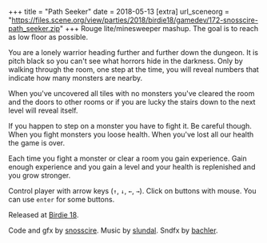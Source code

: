 +++
title = "Path Seeker"
date = 2018-05-13
[extra]
url_sceneorg = "https://files.scene.org/view/parties/2018/birdie18/gamedev/172-snosscire-path_seeker.zip"
+++
Rouge lite/minesweeper mashup. The goal is to reach as low floor as possible.

You are a lonely warrior heading further and further down the dungeon.
It is pitch black so you can't see what horrors hide in the darkness.
Only by walking through the room, one step at the time, you will reveal numbers
that indicate how many monsters are nearby.

When you've uncovered all tiles with no monsters you've cleared the room and
the doors to other rooms or if you are lucky the stairs down to the next level
will reveal itself.

If you happen to step on a monster you have to fight it. Be careful though.
When you fight monsters you loose health. When you've lost all our health
the game is over.

Each time you fight a monster or clear a room you gain experience. Gain enough
experience and you gain a level and your health is replenished and you grow stronger.

Control player with arrow keys (`↑`, `↓`, `←`, `→`). Click on buttons with mouse.
You can use `enter` for some buttons.

Released at [Birdie 18](https://www.birdie.org/en/).

Code and gfx by [snosscire](https://github.com/snosscire/).
Music by [slundal](http://slundal.com/).
Sndfx by [bachler](https://github.com/drbachler/).
